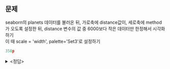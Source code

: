 ## 문제
seaborn의 planets 데이터를 불러온 뒤,
가로축에 distance값이, 세로축에 method가 오도록 설정한 뒤,
distance 변수의 값 중 6000보다 작은 데이터만 한정해서 시각화하기   
이 때 scale = 'width', palette='Set3'로 설정하기   

```python
358p
```

</details>

<details><summary><정답></summary>
<p>
  
```python
import seaborn as sns
import matplotlib.pyplot as plt
import matplotlib.cm as cm

planets = sns.load_dataset('planets') #데이터셋 불러오기

sns.violinplot(x='distance', y='method', #가로축 세로축 설정
               data=planets[planets.distance<6000], #데이터 한정
               scale='width', palette='Set3') #나머지 설정

```
<br/>
사진
<br/>
<img width="500" alt="image" src="https://github.com/sejongsmarcle/2023_Autumn_DataAnalysisStudy/assets/128327967/c53b70ce-634f-424a-86df-17cd898c9848">
</p>
</details>

